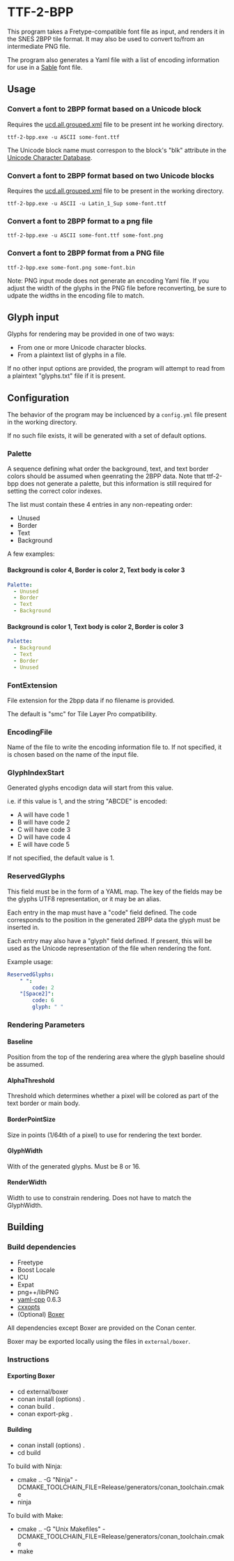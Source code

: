 # TTF-2-BPP

This program takes a Fretype-compatible font file as input, and renders it in 
the SNES 2BPP tile format. It may also be used to convert to/from an 
intermediate PNG file.

The program also generates a Yaml file with a list of encoding information 
for use in a [Sable](https://github.com/robertTheSable/sable-text-converter) font file.

## Usage

### Convert a font to 2BPP format based on a Unicode block

Requires the [ucd.all.grouped.xml](https://www.unicode.org/Public/UCD/latest/ucdxml/) file to be present int he working directory.

```
ttf-2-bpp.exe -u ASCII some-font.ttf
```

The Unicode block name must correspon to the block's "blk" attribute in 
the [Unicode Character Database](https://www.unicode.org/Public/UCD/latest/ucdxml/).


### Convert a font to 2BPP format based on two Unicode blocks

Requires the [ucd.all.grouped.xml](https://www.unicode.org/Public/UCD/latest/ucdxml/) file to be present in the working directory.

```
ttf-2-bpp.exe -u ASCII -u Latin_1_Sup some-font.ttf
```

### Convert a font to 2BPP format to a png file

```
ttf-2-bpp.exe -u ASCII some-font.ttf some-font.png
```

### Convert a font to 2BPP format from a PNG file

```
ttf-2-bpp.exe some-font.png some-font.bin
```

Note: PNG input mode does not generate an encoding Yaml file. If you adjust the
width of the glyphs in the PNG file before reconverting, be sure to udpate the
widths in the encoding file to match.

## Glyph input

Glyphs for rendering may be provided in one  of two ways:

* From one or more Unicode character blocks.
* From a plaintext list of glyphs in a file.

If no other input options are provided, the program will attempt to read from
a plaintext "glyphs.txt" file if it is present.

## Configuration

The behavior of the program may be incluenced by a `config.yml` file present
in the working directory.

If no such file exists, it will be generated with a set of default options.

### Palette

A sequence defining what order the background, text, and text border colors 
should be assumed when geenrating the 2BPP data. Note that ttf-2-bpp does not
generate a palette, but this information is still required for setting the
correct color indexes. 

The list must contain these 4 entries in any non-repeating order:
* Unused
* Border
* Text
* Background

A few examples:

#### Background is color 4, Border is color 2, Text body is color 3

```yaml
Palette:
  - Unused
  - Border
  - Text
  - Background
```

#### Background is color 1, Text body is color 2, Border is color 3

```yaml
Palette:
  - Background
  - Text
  - Border
  - Unused
```

### FontExtension

File extension for the 2bpp data if no filename is provided.

The default is "smc" for Tile Layer Pro compatibility.

### EncodingFile

Name of the file to write the encoding information file to. If not specified,
it is chosen based on the name of the input file.

### GlyphIndexStart

Generated glyphs encodign data will start from this value.

i.e. if this value is 1, and the string "ABCDE" is encoded:
* A will have code 1
* B will have code 2
* C will have code 3
* D will have code 4
* E will have code 5

If not specified, the default value is 1.

### ReservedGlyphs

This field must be in the form of a YAML map. The key of the fields may be the
glyphs UTF8 representation, or it may be an alias.
 
Each entry in the map must have a "code" field defined. The code corresponds to
the position in the generated 2BPP data the glyph must be inserted in.
 
Each entry may also have a "glyph" field defined. If present, this will be used 
as the Unicode representation of the file when rendering the font. 

Example usage:
```yaml
ReservedGlyphs:
    " ":
        code: 2
    "[Space2]":
        code: 6
        glyph: " "
```

### Rendering Parameters

#### Baseline

Position from the top of the rendering area where the glyph baseline should 
be assumed.

#### AlphaThreshold

Threshold which determines whether a pixel will be colored as part of
the text border or main body.

#### BorderPointSize

Size in points (1/64th of a pixel) to use for rendering the text border.

#### GlyphWidth

With of the generated glyphs. Must be 8 or 16.

#### RenderWidth

Width to use to constrain rendering. Does not have to match the GlyphWidth.

## Building

### Build dependencies

* Freetype
* Boost Locale
* ICU
* Expat
* png++/libPNG
* [yaml-cpp](https://github.com/jbeder/yaml-cpp) 0.6.3
* [cxxopts](https://github.com/jarro2783/cxxopts)
* (Optional) [Boxer](https://github.com/aaronmjacobs/Boxer)

All dependencies except Boxer are provided on the Conan center.

Boxer may be exported locally using the files in `external/boxer`.

### Instructions

#### Exporting Boxer

* cd external/boxer
* conan install (options) .
* conan build .
* conan export-pkg .

#### Building

* conan install (options) .
* cd build

To build with Ninja:
* cmake .. -G "Ninja" -DCMAKE_TOOLCHAIN_FILE=Release/generators/conan_toolchain.cmake 
* ninja

To build with Make:
* cmake .. -G "Unix Makefiles" -DCMAKE_TOOLCHAIN_FILE=Release/generators/conan_toolchain.cmake 
* make

